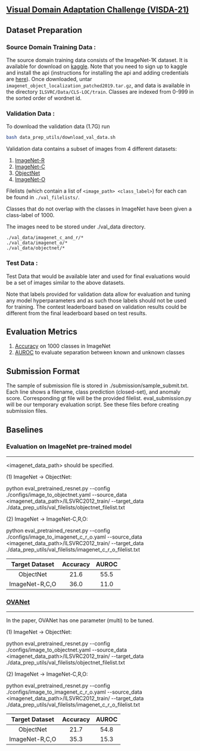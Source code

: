 
## [Visual Domain Adaptation Challenge (VISDA-21)](http://ai.bu.edu/visda-2021/)


## Dataset Preparation

### Source Domain Training Data : 
The source domain training data consists of the ImageNet-1K dataset. It is 
available for download on [kaggle](https://www.kaggle.com/c/imagenet-object-localization-challenge/overview). 
Note that you need to sign up to kaggle and install the api (instructions for 
installing the api and adding credentials are [here](https://github.com/Kaggle/kaggle-api#kaggle-api)).
Once downloaded, untar `imagenet_object_localization_patched2019.tar.gz`, and data 
is available in the directory `ILSVRC/Data/CLS-LOC/train`.
Classes are indexed from 0-999 in the sorted order of wordnet id.


### Validation Data :
To download the validation data (1.7G) run
```bash
bash data_prep_utils/download_val_data.sh
```

Validation data contains a subset of images from 4 different datasets:

1. [ImageNet-R](https://github.com/hendrycks/imagenet-r)
2. [ImageNet-C](https://zenodo.org/record/2235448#.YM6VdzopCV4)
3. [ObjectNet](https://objectnet.dev/index.html)
4. [ImageNet-O](https://github.com/hendrycks/natural-adv-examples)

Filelists (which contain a list of `<image_path> <class_label>`) for each can be found in `./val_filelists/`.

Classes that do not overlap with the classes in ImageNet have been given a class-label of 1000.

The images need to be stored under ./val_data directory. 
```
./val_data/imagenet_c_and_r/*
./val_data/imagenet_o/*
./val_data/objectnet/*
``` 

### Test Data :

Test Data that would be available later and used for final evaluations would be a set of images similar to the above datasets.

Note that labels provided for validation data allow for evaluation and tuning any model hyperparameters and as such those labels should not be used for training. The contest leaderboard based on validation results could be different from the final leaderboard based on test results.

## Evaluation Metrics

1. [Accuracy](https://github.com/VisionLearningGroup/visda21-dev/blob/6b08d9600418d5a413d6f13459786a298ea6df87/eval.py#L75) on 1000 classes in ImageNet
2. [AUROC](https://github.com/VisionLearningGroup/visda21-dev/blob/6b08d9600418d5a413d6f13459786a298ea6df87/eval.py#L76) to evaluate separation between known and unknown classes


## Submission Format
The sample of submission file is stored in ./submission/sample_submit.txt.
Each line shows a filename, class prediction (closed-set), and anomaly score.
Corresponding gt file will be the provided filelist.
eval_submission.py will be our temporary evaluation script.
See these files before creating submission files.


## Baselines


### Evaluation on ImageNet pre-trained model

---

<imagenet_data_path> should be specified.

(1) ImageNet -> ObjectNet:

python eval_pretrained_resnet.py --config ./configs/image_to_objectnet.yaml --source_data <imagenet_data_path>/ILSVRC2012_train/ --target_data ./data_prep_utils/val_filelists/objectnet_filelist.txt


(2) ImageNet -> ImageNet-C,R,O:

python eval_pretrained_resnet.py --config ./configs/image_to_imagenet_c_r_o.yaml --source_data <imagenet_data_path>/ILSVRC2012_train/ --target_data ./data_prep_utils/val_filelists/imagenet_c_r_o_filelist.txt


|Target Dataset | Accuracy | AUROC  |
|:---: | :---: | :---:|
| ObjectNet |21.6 | 55.5 |
| ImageNet-R,C,O|  36.0 | 11.0 |

### [OVANet](https://arxiv.org/pdf/2104.03344.pdf)

---
In the paper, OVANet has one parameter (multi) to be tuned. 

(1) ImageNet -> ObjectNet:

python eval_pretrained_resnet.py --config ./configs/image_to_objectnet.yaml --source_data <imagenet_data_path>/ILSVRC2012_train/ --target_data ./data_prep_utils/val_filelists/objectnet_filelist.txt 

(2) ImageNet -> ImageNet-C,R,O:

python eval_pretrained_resnet.py --config ./configs/image_to_imagenet_c_r_o.yaml --source_data <imagenet_data_path>/ILSVRC2012_train/ --target_data ./data_prep_utils/val_filelists/imagenet_c_r_o_filelist.txt

|Target Dataset | Accuracy | AUROC  |
|:---: | :---: | :---:|
| ObjectNet |   21.7 | 54.8 |
| ImageNet-R,C,O| 35.3 | 15.3 |
